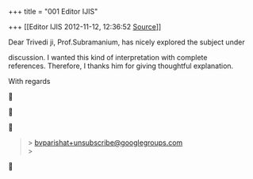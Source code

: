 +++
title = "001 Editor IJIS"

+++
[[Editor IJIS	2012-11-12, 12:36:52 [Source](https://groups.google.com/g/bvparishat/c/7Xx-V7s0-4k)]]



Dear Trivedi ji, Prof.Subramanium, has nicely explored the subject under

  
discussion. I wanted this kind of interpretation with complete  
references. Therefore, I thanks him for giving thoughtful explanation.  

With regards







> \> [bvparishat+unsubscribe@googlegroups.com]()  
> \>



